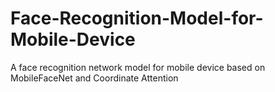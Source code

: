 # Face-Recognition-Model-for-Mobile-Device
A face recognition network model for mobile  device based on MobileFaceNet and Coordinate Attention
